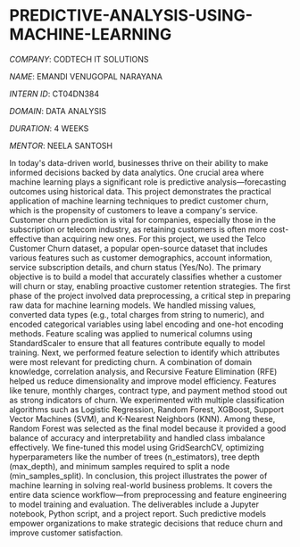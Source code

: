 # PREDICTIVE-ANALYSIS-USING-MACHINE-LEARNING

*COMPANY*: CODTECH IT SOLUTIONS

*NAME*: EMANDI VENUGOPAL NARAYANA

*INTERN ID*: CT04DN384

*DOMAIN*: DATA ANALYSIS

*DURATION*: 4 WEEKS

*MENTOR*: NEELA SANTOSH

In today's data-driven world, businesses thrive on their ability to make informed decisions backed by data analytics. One crucial area where machine learning plays a significant role is predictive analysis—forecasting outcomes using historical data. This project demonstrates the practical application of machine learning techniques to predict customer churn, which is the propensity of customers to leave a company's service. Customer churn prediction is vital for companies, especially those in the subscription or telecom industry, as retaining customers is often more cost-effective than acquiring new ones.
For this project, we used the Telco Customer Churn dataset, a popular open-source dataset that includes various features such as customer demographics, account information, service subscription details, and churn status (Yes/No). The primary objective is to build a model that accurately classifies whether a customer will churn or stay, enabling proactive customer retention strategies.
The first phase of the project involved data preprocessing, a critical step in preparing raw data for machine learning models. We handled missing values, converted data types (e.g., total charges from string to numeric), and encoded categorical variables using label encoding and one-hot encoding methods. Feature scaling was applied to numerical columns using StandardScaler to ensure that all features contribute equally to model training.
Next, we performed feature selection to identify which attributes were most relevant for predicting churn. A combination of domain knowledge, correlation analysis, and Recursive Feature Elimination (RFE) helped us reduce dimensionality and improve model efficiency. Features like tenure, monthly charges, contract type, and payment method stood out as strong indicators of churn.
We experimented with multiple classification algorithms such as Logistic Regression, Random Forest, XGBoost, Support Vector Machines (SVM), and K-Nearest Neighbors (KNN). Among these, Random Forest was selected as the final model because it provided a good balance of accuracy and interpretability and handled class imbalance effectively. We fine-tuned this model using GridSearchCV, optimizing hyperparameters like the number of trees (n_estimators), tree depth (max_depth), and minimum samples required to split a node (min_samples_split).
In conclusion, this project illustrates the power of machine learning in solving real-world business problems. It covers the entire data science workflow—from preprocessing and feature engineering to model training and evaluation. The deliverables include a Jupyter notebook, Python script, and a project report. Such predictive models empower organizations to make strategic decisions that reduce churn and improve customer satisfaction.
